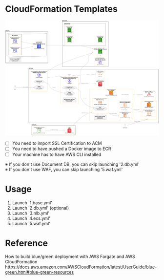 # CloudFormation Templates

![Diagram](diagram/component.png)

- [ ] You need to import SSL Certification to ACM
- [ ] You need to have pushed a Docker image to ECR
- [ ] Your machine has to have AWS CLI installed

※ If you don't use Document DB, you can skip launching '2.db.yml'<br>
※ If you don't use WAF, you can skip launching '5.waf.yml'

# Usage
1. Launch '1.base.yml'
2. Launch '2.db.yml' (optional)
3. Launch '3.nlb.yml'
4. Launch '4.ecs.yml'
5. Launch '5.waf.yml'

# Reference
How to build blue/green deployment with AWS Fargate and AWS CloudFormation<br>
https://docs.aws.amazon.com/AWSCloudFormation/latest/UserGuide/blue-green.html#blue-green-resources

